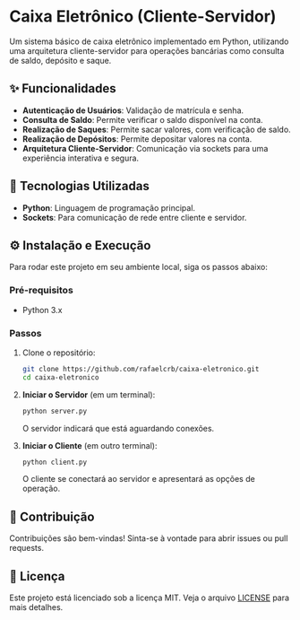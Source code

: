 # Caixa Eletrônico (Cliente-Servidor)

Um sistema básico de caixa eletrônico implementado em Python, utilizando uma arquitetura cliente-servidor para operações bancárias como consulta de saldo, depósito e saque.

## ✨ Funcionalidades

*   **Autenticação de Usuários**: Validação de matrícula e senha.
*   **Consulta de Saldo**: Permite verificar o saldo disponível na conta.
*   **Realização de Saques**: Permite sacar valores, com verificação de saldo.
*   **Realização de Depósitos**: Permite depositar valores na conta.
*   **Arquitetura Cliente-Servidor**: Comunicação via sockets para uma experiência interativa e segura.

## 🚀 Tecnologias Utilizadas

*   **Python**: Linguagem de programação principal.
*   **Sockets**: Para comunicação de rede entre cliente e servidor.

## ⚙️ Instalação e Execução

Para rodar este projeto em seu ambiente local, siga os passos abaixo:

### Pré-requisitos

*   Python 3.x

### Passos

1.  Clone o repositório:
    ```bash
    git clone https://github.com/rafaelcrb/caixa-eletronico.git
    cd caixa-eletronico
    ```
2.  **Iniciar o Servidor** (em um terminal):
    ```bash
    python server.py
    ```
    O servidor indicará que está aguardando conexões.

3.  **Iniciar o Cliente** (em outro terminal):
    ```bash
    python client.py
    ```
    O cliente se conectará ao servidor e apresentará as opções de operação.

## 🤝 Contribuição

Contribuições são bem-vindas! Sinta-se à vontade para abrir issues ou pull requests.

## 📄 Licença

Este projeto está licenciado sob a licença MIT. Veja o arquivo [LICENSE](LICENSE) para mais detalhes.


